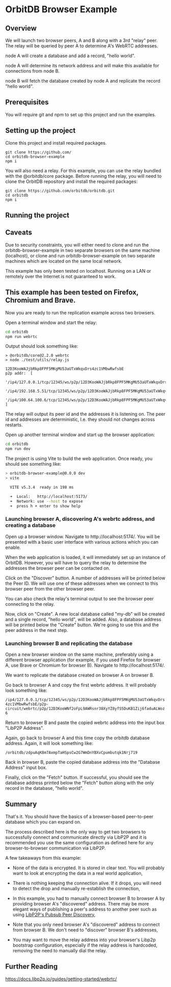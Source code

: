# OrbitDB Browser Example

## Overview

We will launch two browser peers, A and B along with a 3rd "relay" peer. The relay will be queried by peer A to determine A's WebRTC addresses.

node A will create a database and add a record, "hello world".

node A will determine its network address and will make this available for connections from node B.

node B will fetch the database created by node A and replicate the record "hello world".

## Prerequisites

You will require git and npm to set up this project and run the examples.

## Setting up the project

Clone this project and install required packages.

```
git clone https://github.com/
cd orbitdb-browser-example
npm i
```

You will also need a relay. For this example, you can use the relay bundled with the @orbitdb/core package. Before running the relay, you will need to clone the OrbitDB repository and install the required packages:

```
git clone https://github.com/orbitdb/orbitdb.git
cd orbitdb
npm i
``` 

## Running the project

**Caveats**
---
Due to security constraints, you will either need to clone and run the orbitdb-browser-example in two separate browsers on the same machine (localhost), or clone and run orbitdb-browser-example on two separate machines which are located on the same local network.

This example has only been tested on localhost. Running on a LAN or remotely over the Internet is not guaranteed to work.

This example has been tested on Firefox, Chromium and Brave.
---

Now you are ready to run the replication example across two browsers.

Open a terminal window and start the relay:

```bash
cd orbitdb
npm run webrtc
```

Output should look something like:

```
> @orbitdb/core@2.2.0 webrtc
> node ./test/utils/relay.js

12D3KooWAJjbRkp8FPF5MKgMU53aUTxWkqvDrs4zc1VMbwRwfsbE
p2p addr:  [
  '/ip4/127.0.0.1/tcp/12345/ws/p2p/12D3KooWAJjbRkp8FPF5MKgMU53aUTxWkqvDrs4zc1VMbwRwfsbE',
  '/ip4/192.168.5.51/tcp/12345/ws/p2p/12D3KooWAJjbRkp8FPF5MKgMU53aUTxWkqvDrs4zc1VMbwRwfsbE',
  '/ip4/100.64.100.6/tcp/12345/ws/p2p/12D3KooWAJjbRkp8FPF5MKgMU53aUTxWkqvDrs4zc1VMbwRwfsbE'
]
```

The relay will output its peer id and the addresses it is listening on. The peer id and addresses are deterministic, I.e. they should not changes across restarts.

Open up another terminal window and start up the browser application:

```bash
cd orbitdb
npm run dev
```

The project is using Vite to build the web application. Once ready, you should see something like:

```bash
> orbitdb-browser-example@0.0.0 dev
> vite

  VITE v5.3.4  ready in 198 ms

  ➜  Local:   http://localhost:5173/
  ➜  Network: use --host to expose
  ➜  press h + enter to show help
```

### Launching browser A, discovering A's webrtc address, and creating a database

Open up a browser window. Navigate to http://localhost:5174/. You will be presented with a basic user interface with various actions which you can enable.

When the web application is loaded, it will immediately set up an instance of OrbitDB. However, you will have to query the relay to determine the addresses the browser peer can be contacted on.

Click on the "Discover" button. A number of addresses will be printed below the Peer ID. We will use one of these addresses when we connect to this browser peer from the other browser peer.

You can also check the relay's terminal output to see the browser peer connecting to the relay.

Now, click on "Create". A new local database called "my-db" will be created and a single record, "hello world", will be added. Also, a database address will be printed below the "Create" button. We're going to use this and the peer address in the next step.

### Launching browser B and replicating the database

Open a new browser window on the same machine, preferably using a different browser application (for example, if you used Firefox for browser A, use Brave or Chromium for browser B). Navigate to http://localhost:5174/.

We want to replicate the database created on browser A on browser B.

Go back to browser A and copy the first webrtc address. It will probably look something like:

`/ip4/127.0.0.1/tcp/12345/ws/p2p/12D3KooWAJjbRkp8FPF5MKgMU53aUTxWkqvDrs4zc1VMbwRwfsbE/p2p-circuit/webrtc/p2p/12D3KooWNf2oFpL9AWRsnr38XyYZ8yfS5DuKB1Zij6faduALWoz6`

Return to browser B and paste the copied webrtc address into the input box "LibP2P Address".

Again, go back to browser A and this time copy the orbitdb database address. Again, it will look something like:

`/orbitdb/zdpuAqK8m7AxmpTaHSpsCw2G7WmDnYBXvCpumbutqk1Nrj719`

Back in browser B, paste the copied database address into the "Database Address" input box.

Finally, click on the "Fetch" button. If successful, you should see the database address printed below the "Fetch" button along with the only record in the database, "hello world".

## Summary

That's it. You should have the basics of a browser-based peer-to-peer database which you can expand on.

The process described here is the only way to get two browsers to successfully connect and communicate directly via LibP2P and it is recommended you use the same configuration as defined here for any browser-to-browser communication via LibP2P.

A few takeaways from this example:

- None of the data is encrypted. It is stored in clear text. You will probably want to look at encrypting the data in a real world application,

- There is nothing keeping the connection alive. If it drops, you will need to detect the drop and manually re-establish the connection,

- In this example, you had to manually connect browser B to browser A by providing browser A's "discovered" address. There may be more elegant ways of publishing a peer's address to another peer such as using [LibP2P's Pubsub Peer Discovery](https://github.com/libp2p/js-libp2p-pubsub-peer-discovery/),

- Note that you only need browser A's "discovered" address to connect from browser B. We don't need to "discover" browser B's addresses,

- You may want to move the relay address into your browser's Libp2p bootstrap configuration, especially if the relay address is hardcoded, removing the need to manually dial the relay.

## Further Reading

https://docs.libp2p.io/guides/getting-started/webrtc/
